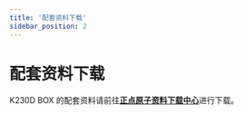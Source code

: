 ```yaml
---
title: '配套资料下载'
sidebar_position: 2
---
```


# 配套资料下载

K230D BOX 的配套资料请前往[**正点原子资料下载中心**](http://www.openedv.com/docs/boards/k210/ATK-DNK230D.html)进行下载。

